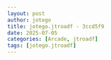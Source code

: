 ```yaml
---
layout: post
author: jotego
title: jotego.jtroadf - 3ccd5f9
date: 2025-07-05
categories: [Arcade, jtroadf]
tags: [jotego.jtroadf]
---
```


